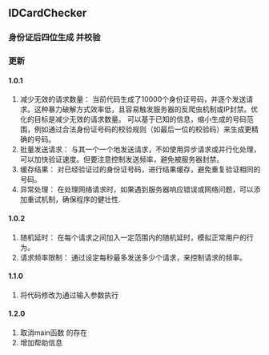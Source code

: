 ## IDCardChecker
### 身份证后四位生成 并校验
### 更新
#### 1.0.1
1. 减少无效的请求数量：
当前代码生成了10000个身份证号码，并逐个发送请求。这种暴力破解方式效率低，且容易触发服务器的反爬虫机制或IP封禁。优化的目标是减少无效的请求数量。
可以基于已知的信息，缩小生成的号码范围，例如通过合法身份证号码的校验规则（如最后一位的校验码）来生成更精确的号码。
2. 批量发送请求：
与其一个一个地发送请求，不如使用异步请求或并行化处理，可以加快验证速度。但要注意控制发送频率，避免被服务器封禁。
3. 缓存结果：
对已经验证过的身份证号码，进行结果缓存，避免重复验证相同的号码。
4. 异常处理：
在处理网络请求时，如果遇到服务器响应错误或网络问题，可以添加重试机制，确保程序的健壮性.
#### 1.0.2
1. 随机延时：
在每个请求之间加入一定范围内的随机延时，模拟正常用户的行为。
2. 请求频率限制：
通过设定每秒最多发送多少个请求，来控制请求的频率。
#### 1.1.0
1. 将代码修改为通过输入参数执行
#### 1.2.0
1. 取消main函数 的存在
2. 增加帮助信息